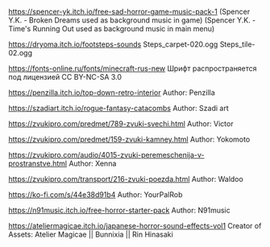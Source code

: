 ﻿https://spencer-yk.itch.io/free-sad-horror-game-music-pack-1
(Spencer Y.K. - Broken Dreams used as background music in game) 
(Spencer Y.K. - Time's Running Out used as background music in main menu) 


https://dryoma.itch.io/footsteps-sounds
Steps_carpet-020.ogg
Steps_tile-02.ogg

https://fonts-online.ru/fonts/minecraft-rus-new
Шрифт распространяется под лицензией CC BY-NC-SA 3.0

https://penzilla.itch.io/top-down-retro-interior
Author: Penzilla

https://szadiart.itch.io/rogue-fantasy-catacombs
Author: Szadi art

https://zvukipro.com/predmet/789-zvuki-svechi.html
Author: Victor

https://zvukipro.com/predmet/159-zvuki-kamney.html
Author: Yokomoto

https://zvukipro.com/audio/4015-zvuki-peremeschenija-v-prostranstve.html
Author: Xenna

https://zvukipro.com/transport/216-zvuki-poezda.html
Author:  Waldoo

https://ko-fi.com/s/44e38d91b4
Author: YourPalRob

https://n91music.itch.io/free-horror-starter-pack
Author: N91music


https://ateliermagicae.itch.io/japanese-horror-sound-effects-vol1
Creator of Assets: Atelier Magicae || Bunnixia || Rin Hinasaki


